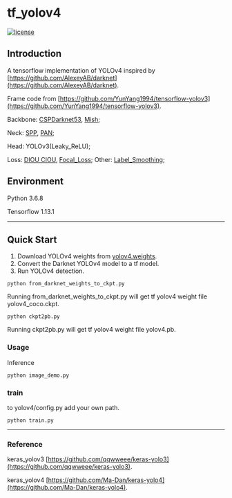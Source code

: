 # tf_yolov4

[![license](https://img.shields.io/github/license/mashape/apistatus.svg)](LICENSE)

## Introduction

A tensorflow implementation of YOLOv4 inspired by [https://github.com/AlexeyAB/darknet](https://github.com/AlexeyAB/darknet).

Frame code from [https://github.com/YunYang1994/tensorflow-yolov3](https://github.com/YunYang1994/tensorflow-yolov3).

Backbone: [CSPDarknet53](https://arxiv.org/pdf/1911.11929.pdf), [Mish](https://arxiv.org/abs/1908.08681); 

Neck: [SPP](https://arxiv.org/abs/1406.4729), [PAN](https://arxiv.org/abs/1803.01534); 

Head: YOLOv3(Leaky_ReLU); 

Loss: [DIOU CIOU](https://arxiv.org/pdf/1911.08287v1.pdf), [Focal_Loss](https://arxiv.org/abs/1708.02002);  Other: [Label_Smoothing](https://arxiv.org/pdf/1906.02629.pdf);

## Environment

Python 3.6.8

Tensorflow 1.13.1

---

## Quick Start

1. Download YOLOv4 weights from [yolov4.weights](https://drive.google.com/open?id=1cewMfusmPjYWbrnuJRuKhPMwRe_b9PaT).
2. Convert the Darknet YOLOv4 model to a tf model.
3. Run YOLOv4 detection.

```
python from_darknet_weights_to_ckpt.py
```

Running from_darknet_weights_to_ckpt.py will get tf yolov4 weight file yolov4_coco.ckpt.

```
python ckpt2pb.py
```
Running ckpt2pb.py will get tf yolov4 weight file yolov4.pb.



### Usage

Inference

```
python image_demo.py
```

### train

to yolov4/config.py add your own path.

```
python train.py
```

---

### Reference

keras_yolov3 [https://github.com/qqwweee/keras-yolo3](https://github.com/qqwweee/keras-yolo3).

keras_yolov4 [https://github.com/Ma-Dan/keras-yolo4](https://github.com/Ma-Dan/keras-yolo4).


